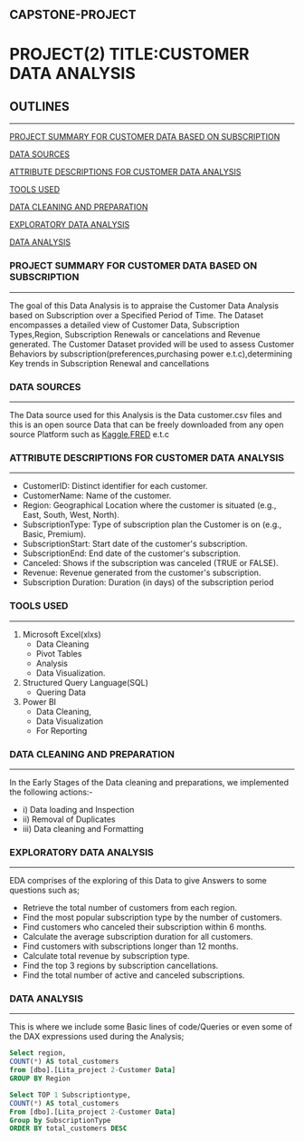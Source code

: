 ## CAPSTONE-PROJECT
# PROJECT(2) TITLE:CUSTOMER DATA ANALYSIS

## OUTLINES
---
[PROJECT SUMMARY FOR CUSTOMER DATA BASED ON SUBSCRIPTION](#project-summary-for-customer-data-based-on-subscription)

[DATA SOURCES](#data-sources)

[ATTRIBUTE DESCRIPTIONS FOR CUSTOMER DATA ANALYSIS](#attribute-descriptions-for-customer-data-analysis)

[TOOLS USED](#tools-used)

[DATA CLEANING AND PREPARATION](#data-cleaning-and-preparation)

[EXPLORATORY DATA ANALYSIS](#exploratory-data-analysis)

[DATA ANALYSIS](#data-analysis)


### PROJECT SUMMARY FOR CUSTOMER DATA BASED ON SUBSCRIPTION
---
The goal of this Data Analysis is to appraise the Customer Data Analysis based on Subscription over a Specified Period of Time. The Dataset encompasses a detailed view of Customer Data, Subscription Types,Region, Subscription Renewals or cancelations and Revenue generated. The Customer Dataset provided will be used to assess Customer Behaviors by subscription(preferences,purchasing power e.t.c),determining Key trends in Subscription Renewal and cancellations

### DATA SOURCES
---
The Data source used for this Analysis is the Data customer.csv files and this is an open source Data that can be freely downloaded from any open source Platform such as [Kaggle](https://www.kaggle.com/datasets),[FRED](https://appsource.microsoft.com/en-us/product/office365/wa200003692?tab=overview) e.t.c

### ATTRIBUTE DESCRIPTIONS FOR CUSTOMER DATA ANALYSIS
---
  - CustomerID: Distinct identifier for each customer.
  - CustomerName: Name of the customer.
  - Region: Geographical Location where the customer is situated (e.g., East, South, West, North).
  - SubscriptionType: Type of subscription plan the Customer is on (e.g., Basic, Premium).
  - SubscriptionStart: Start date of the customer's subscription.
  - SubscriptionEnd: End date of the customer's subscription.
  - Canceled: Shows if the subscription was canceled (TRUE or FALSE).
  - Revenue: Revenue generated from the customer's subscription.
  - Subscription Duration: Duration (in days) of the subscription period

### TOOLS USED
---
1) Microsoft Excel(xlxs)
   - Data Cleaning
   - Pivot Tables
   - Analysis
   - Data Visualization.
2) Structured Query Language(SQL)
   - Quering Data
3) Power BI
   - Data Cleaning,
   - Data Visualization
   - For Reporting

### DATA CLEANING AND PREPARATION
---
In the Early Stages of the Data cleaning and preparations, we implemented the following actions:-
- i) Data loading and Inspection
- ii) Removal of Duplicates
- iii) Data cleaning and Formatting

### EXPLORATORY DATA ANALYSIS
---
EDA comprises of the exploring of this Data to give Answers to some questions such as;
- Retrieve the total number of customers from each region.
- Find the most popular subscription type by the number of customers.
- Find customers who canceled their subscription within 6 months.
- Calculate the average subscription duration for all customers.
- Find customers with subscriptions longer than 12 months.
- Calculate total revenue by subscription type.
- Find the top 3 regions by subscription cancellations.
- Find the total number of active and canceled subscriptions.

### DATA ANALYSIS
---
This is where we include some Basic lines of code/Queries or even some of the DAX expressions used during the Analysis;
```SQL
Select region, 
COUNT(*) AS total_customers 
from [dbo].[Lita_project 2-Customer Data]
GROUP BY Region
```
```SQL
Select TOP 1 Subscriptiontype,
COUNT(*) AS total_customers
From [dbo].[Lita_project 2-Customer Data]
Group by SubscriptionType
ORDER BY total_customers DESC
```
